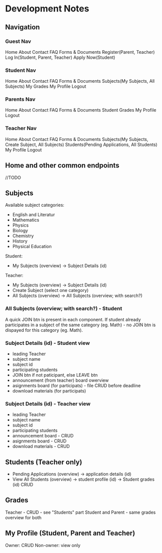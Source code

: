 # Development Notes

## Navigation
### Guest Nav
Home  About  Contact  FAQ   Forms & Documents          Register(Parent, Teacher)    Log In(Student, Parent, Teacher)    Apply Now(Student)

### Student Nav
Home  About  Contact  FAQ    Forms & Documents         Subjects(My Subjects, All Subjects)    My Grades   My Profile   Logout

### Parents Nav
Home  About  Contact  FAQ    Forms & Documents         Student Grades    My Profile   Logout

### Teacher Nav
Home  About  Contact  FAQ    Forms & Documents         Subjects(My Subjects, Create Subject, All Subjects)    Students(Pending Applications, All Students)     My Profile   Logout

## Home and other common endpoints
//TODO

## Subjects
Available subject categories:
- English and Literatur
- Mathematics
- Physics
- Biology
- Chemistry
- History
- Physical Education

Student:
- My Subjects (overview) -> Subject Details (id)

Teacher: 
- My Subjects (overview) -> Subject Details (id)
- Create Subject (select one category)
- All Subjects (overview) -> All Subjects (overview; with search?)

### All Subjects (overview; with search?) - Student
A quick JOIN btn is present in each component. If student already participates in a subject of the same category (eg. Math) - no JOIN btn is dispayed for this category (eg. Math).

### Subject Details (id) - Student view
- leading Teacher
- subject name
- subject id
- participating students
- JOIN btn if not paticipant, else LEAVE btn
- announcement (from teacher) board owerview
- asignments board (for participats) - file CRUD before deadline
- download materials (for participats)

### Subject Details (id) - Teacher view
- leading Teacher
- subject name
- subject id
- participating students
- announcement board - CRUD
- asignments board - CRUD
- download materials - CRUD

## Students (Teacher only)
- Pending Applications (overview) -> application details (id)
- View All Students (overview) -> student profile (id) -> Student grades (id) CRUD

## Grades
Teacher - CRUD - see "Students" part
Student and Parent - same grades overview for both

## My Profile (Student, Parent and Teacher)
Owner: CRUD
Non-owner: view only